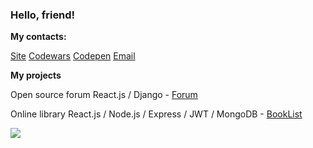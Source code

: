 <h3>Hello, friend!</h3>
<b><p>My contacts:</p></b>
<a href="https://responsegood.github.io/Site/">Site</a>
<a href="https://www.codewars.com/users/ResponseGood">Codewars</a>
<a href="https://codepen.io/RSS212">Codepen</a>
<a href='mailto:ResponseGoodMail@protonmail.com'>Email</a>

<b><p>My projects</p></b>
<p>Open source forum React.js / Django - <a href="https://github.com/ResponseGood/Forum">Forum</a></p>
<p>Online library React.js / Node.js / Express / JWT / MongoDB - <a href="https://github.com/ResponseGood/BookList">BookList</a></p>
<img src="https://www.codewars.com/users/ResponseGood/badges/large"/>

